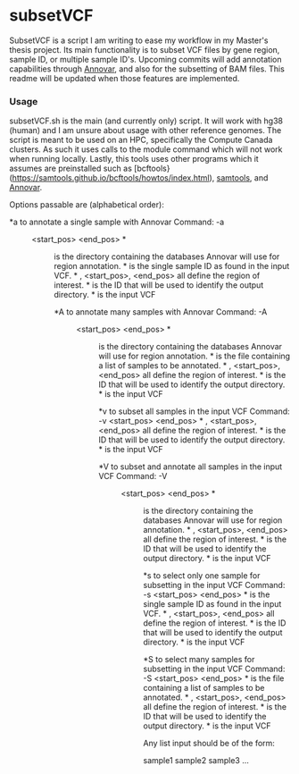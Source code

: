 # subsetVCF 

SubsetVCF is a script I am writing to ease my workflow in my Master's thesis 
project. Its main functionality is to subset VCF files by gene region, sample
ID, or multiple sample ID's. Upcoming commits will add annotation capabilities 
through [Annovar](https://annovar.openbioinformatics.org/en/latest/), and also
for the subsetting of BAM files. This readme will be updated when those 
features are implemented. 

### Usage

subsetVCF.sh is the main (and currently only) script. It will work with hg38 
(human) and I am unsure about usage with other reference genomes. The script is 
meant to be used on an HPC, specifically the Compute Canada clusters. As such
it uses calls to the module command which will not work when running locally. 
Lastly, this tools uses other programs which it assumes are preinstalled such
as [bcftools}(https://samtools.github.io/bcftools/howtos/index.html), 
[samtools](http://www.htslib.org/), and [Annovar](https://annovar.openbioinformatics.org/en/latest/). 

Options passable are (alphabetical order): 

*a to annotate a single sample with Annovar 
    Command: -a <dir> <sample> <chrom> <start_pos> <end_pos> <id> <VCF> 
    * <dir> is the directory containing the databases Annovar will use for 
    region annotation. 
    * <sample> is the single sample ID as found in the input VCF.
    * <chrom>, <start_pos>, <end_pos> all define the region of interest. 
    * <ID> is the ID that will be used to identify the output directory.
    * <VCF> is the input VCF 

*A to annotate many samples with Annovar 
    Command: -A <dir> <file> <chrom> <start_pos> <end_pos> <id> <VCF>
    * <dir> is the directory containing the databases Annovar will use for 
    region annotation. 
    * <file> is the file containing a list of samples to be annotated.
    * <chrom>, <start_pos>, <end_pos> all define the region of interest. 
    * <ID> is the ID that will be used to identify the output directory.
    * <VCF> is the input VCF 

*v to subset all samples in the input VCF 
    Command: -v <chrom> <start_pos> <end_pos> <id> <VCF> 
    * <chrom>, <start_pos>, <end_pos> all define the region of interest. 
    * <ID> is the ID that will be used to identify the output directory.
    * <VCF> is the input VCF

*V to subset and annotate all samples in the input VCF 
    Command: -V <dir> <chrom> <start_pos> <end_pos> <id> <VCF>
    * <dir> is the directory containing the databases Annovar will use for 
    region annotation. 
    * <chrom>, <start_pos>, <end_pos> all define the region of interest. 
    * <ID> is the ID that will be used to identify the output directory.
    * <VCF> is the input VCF

*s to select only one sample for subsetting in the input VCF 
    Command: -s <sample> <chrom> <start_pos> <end_pos> <id> <VCF> 
    * <sample> is the single sample ID as found in the input VCF.
    * <chrom>, <start_pos>, <end_pos> all define the region of interest. 
    * <ID> is the ID that will be used to identify the output directory.
    * <VCF> is the input VCF 

*S to select many samples for subsetting in the input VCF 
    Command: -S <file> <chrom> <start_pos> <end_pos> <id> <VCF>
    * <file> is the file containing a list of samples to be annotated.
    * <chrom>, <start_pos>, <end_pos> all define the region of interest. 
    * <ID> is the ID that will be used to identify the output directory.
    * <VCF> is the input VCF 

Any list input should be of the form: 

sample1 
sample2
sample3 
... 
